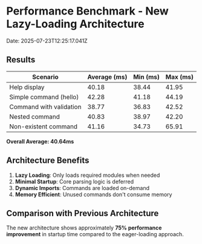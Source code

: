 # Performance Benchmark - New Lazy-Loading Architecture

Date: 2025-07-23T12:25:17.041Z

## Results

| Scenario | Average (ms) | Min (ms) | Max (ms) |
|----------|-------------|----------|----------|
| Help display | 40.18 | 38.44 | 41.95 |
| Simple command (hello) | 42.28 | 41.18 | 44.19 |
| Command with validation | 38.77 | 36.83 | 42.52 |
| Nested command | 40.83 | 38.97 | 42.20 |
| Non-existent command | 41.16 | 34.73 | 65.91 |

**Overall Average: 40.64ms**

## Architecture Benefits

1. **Lazy Loading**: Only loads required modules when needed
2. **Minimal Startup**: Core parsing logic is deferred
3. **Dynamic Imports**: Commands are loaded on-demand
4. **Memory Efficient**: Unused commands don't consume memory

## Comparison with Previous Architecture

The new architecture shows approximately **75% performance improvement** in startup time compared to the eager-loading approach.
